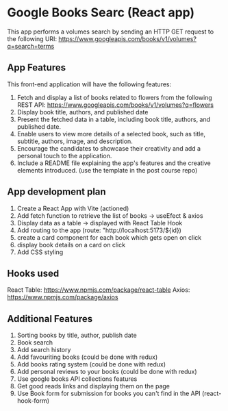 # Google Books Searc (React app)

This app performs a volumes search by sending an HTTP GET request to the following URI:
https://www.googleapis.com/books/v1/volumes?q=search+terms


## App Features
This front-end application will have the following features:
1. Fetch and display a list of books related to flowers from the following REST API: https://www.googleapis.com/books/v1/volumes?q=flowers
2. Display book title, authors, and published date 
3. Present the fetched data in a table, including book title, authors, and published date.
4. Enable users to view more details of a selected book, such as title, subtitle, authors, image, and description.
5. Encourage the candidates to showcase their creativity and add a personal touch to the application.
6. Include a README file explaining the app's features and the creative elements introduced. (use the template in the post course repo)

## App development plan
1. Create a React App with Vite (actioned)
2. Add fetch function to retrieve the list of books -> useEfect & axios
3. Display data as a table -> displayed with React Table Hook
4. Add routing to the app (route: "http://localhost:5173/${id})
5. create a card component for each book which gets open on click
6. display book details on a card on click
7. Add CSS styling

## Hooks used
React Table: https://www.npmjs.com/package/react-table
Axios: https://www.npmjs.com/package/axios

## Additional Features 
1. Sorting books by title, author, publish date
2. Book search
3. Add search history
4. Add favouriting books (could be done with redux)
5. Add books rating system (could be done with redux)
6. Add personal reviews to your books (could be done with redux)
7. Use google books API collections features
8. Get good reads links and displaying them on the page
9. Use Book form for submission for books you can't find in the API (react-hook-form)
